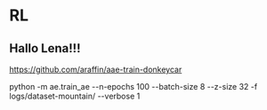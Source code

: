 # RL

## Hallo Lena!!!


https://github.com/araffin/aae-train-donkeycar

python -m ae.train_ae --n-epochs 100 --batch-size 8 --z-size 32 -f logs/dataset-mountain/ --verbose 1

